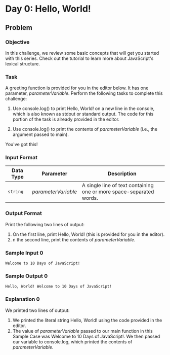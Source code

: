 # Day 0: Hello, World!

## Problem

### Objective

<p>In this challenge, we review some basic concepts that will get you started with this series. Check out the tutorial to learn more about JavaScript's lexical structure.</p>

### Task

<p>A greeting function is provided for you in the editor below. It has one parameter, <i>parameterVariable</i>. Perform the following tasks to complete this challenge:
</p>

1. Use console.log() to print Hello, World! on a new line in the console, which is also known as stdout or standard output. The code for this portion of the task is already provided in the editor.

2. Use console.log() to print the contents of <i>parameterVariable</i> (i.e., the argument passed to main).

<p>You've got this!</p>

### Input Format

<table class="challenge-body-table">
    <thead>
        <tr>
            <th>Data Type</th>
            <th>Parameter</th>
            <th>Description</th>
        </tr>
    </thead>
    <tbody>
        <tr>
            <td><code>string</code></td>
            <td><i>parameterVariable</i></td>
            <td>A single line of text containing one or more space-separated words.</td>
        </tr>   
    </tbody>
</table>

### Output Format

<p>Print the following two lines of output:</p>

1. On the first line, print Hello, World! (this is provided for you in the editor).
2. n the second line, print the contents of <i>parameterVariable</i>.

### Sample Input 0

```
Welcome to 10 Days of JavaScript!
```

### Sample Output 0

```
Hello, World! Welcome to 10 Days of JavaScript!
```

### Explanation 0

<p>We printed two lines of output:</p>

1. We printed the literal string Hello, World! using the code provided in the editor.
2. The value of <i>parameterVariable</i> passed to our main function in this Sample Case was Welcome to 10 Days of JavaScript!. We then passed our variable to console.log, which printed the contents of <i>parameterVariable</i>.
